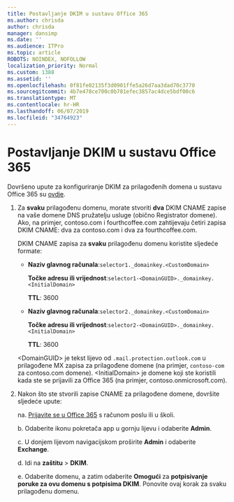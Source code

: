 ```yaml
---
title: Postavljanje DKIM u sustavu Office 365
ms.author: chrisda
author: chrisda
manager: dansimp
ms.date: ''
ms.audience: ITPro
ms.topic: article
ROBOTS: NOINDEX, NOFOLLOW
localization_priority: Normal
ms.custom: 1388
ms.assetid: ''
ms.openlocfilehash: 0f81fe02135f3d0901ffe5a26d7aa3dad70c3770
ms.sourcegitcommit: 4b7e478ce700c0b781efec3857ac4dce5bdf00c6
ms.translationtype: MT
ms.contentlocale: hr-HR
ms.lasthandoff: 06/07/2019
ms.locfileid: "34764923"
---
```

# <a name="setup-dkim-in-office-365"></a>Postavljanje DKIM u sustavu Office 365

Dovršeno upute za konfiguriranje DKIM za prilagođenih domena u sustavu Office 365 su [ovdje](https://docs.microsoft.com/office365/SecurityCompliance/use-dkim-to-validate-outbound-email#what-you-need-to-do-to-manually-set-up-dkim-in-office-365).

1. Za **svaku** prilagođenu domenu, morate stvoriti **dva** DKIM CNAME zapise na vaše domene DNS pružatelju usluge (obično Registrator domene). Ako, na primjer, contoso.com i fourthcoffee.com zahtijevaju četiri zapisa DKIM CNAME: dva za contoso.com i dva za fourthcoffee.com.

   DKIM CNAME zapisa za **svaku** prilagođenu domenu koristite sljedeće formate:

   - **Naziv glavnog računala**:`selector1._domainkey.<CustomDomain>`

     **Točke adresu ili vrijednost**:`selector1-<DomainGUID>._domainkey.<InitialDomain>`

     **TTL**: 3600

   - **Naziv glavnog računala**:`selector2._domainkey.<CustomDomain>`

     **Točke adresu ili vrijednost**:`selector2-<DomainGUID>._domainkey.<InitialDomain>`

     **TTL**: 3600

   \<DomainGUID\> je tekst lijevo od `.mail.protection.outlook.com` u prilagođene MX zapisa za prilagođene domene (na primjer, `contoso-com` za contoso.com domene). \<InitialDomain\> je domene koji ste koristili kada ste se prijavili za Office 365 (na primjer, contoso.onmicrosoft.com).

2. Nakon što ste stvorili zapise CNAME za prilagođene domene, dovršite sljedeće upute:

   na. [Prijavite se u Office 365](https://support.office.microsoft.com/article/e9eb7d51-5430-4929-91ab-6157c5a050b4) s računom poslu ili u školi.

   b. Odaberite ikonu pokretača app u gornju lijevu i odaberite **Admin**.

   c. U donjem lijevom navigacijskom proširite **Admin** i odaberite **Exchange**.

   d. Idi na **zaštitu** > **DKIM**.

   e. Odaberite domenu, a zatim odaberite **Omogući** za **potpisivanje poruke za ovu domenu s potpisima DKIM**. Ponovite ovaj korak za svaku prilagođenu domenu.
